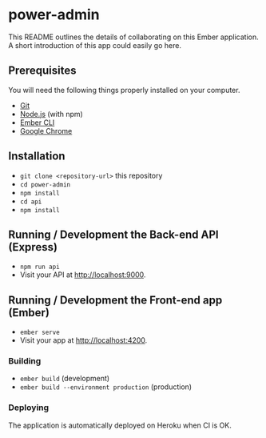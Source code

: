 # power-admin

This README outlines the details of collaborating on this Ember application.
A short introduction of this app could easily go here.

## Prerequisites

You will need the following things properly installed on your computer.

* [Git](https://git-scm.com/)
* [Node.js](https://nodejs.org/) (with npm)
* [Ember CLI](https://ember-cli.com/)
* [Google Chrome](https://google.com/chrome/)

## Installation

* `git clone <repository-url>` this repository
* `cd power-admin`
* `npm install`
* `cd api`
* `npm install`

## Running / Development the Back-end API (Express)

* `npm run api`
* Visit your API at [http://localhost:9000](http://localhost:9000).

## Running / Development the Front-end app (Ember)

* `ember serve`
* Visit your app at [http://localhost:4200](http://localhost:4200).

### Building

* `ember build` (development)
* `ember build --environment production` (production)

### Deploying

The application is automatically deployed on Heroku when CI is OK.
